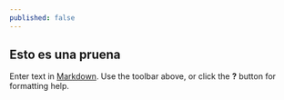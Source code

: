 ```yaml
---
published: false
---
```

## Esto es una pruena

Enter text in [Markdown](http://daringfireball.net/projects/markdown/). Use the toolbar above, or click the **?** button for formatting help.
